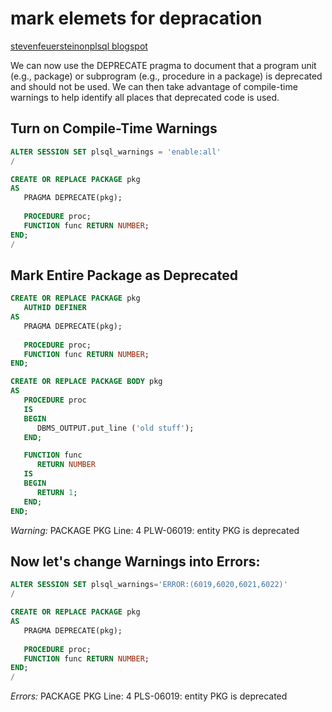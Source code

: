 # mark elemets for depracation
[stevenfeuersteinonplsql blogspot](http://stevenfeuersteinonplsql.blogspot.com/2016/10/122-helps-you-manage-persistent-code.html)

We can now use the DEPRECATE pragma to document that a program unit (e.g., package) or subprogram (e.g., procedure in a package) is deprecated and should not be used. 
We can then take advantage of compile-time warnings to help identify all places that deprecated code is used.

## Turn on Compile-Time Warnings

```sql
ALTER SESSION SET plsql_warnings = 'enable:all'
/

CREATE OR REPLACE PACKAGE pkg 
AS 
   PRAGMA DEPRECATE(pkg); 
 
   PROCEDURE proc; 
   FUNCTION func RETURN NUMBER; 
END;
/
```

## Mark Entire Package as Deprecated

```sql
CREATE OR REPLACE PACKAGE pkg 
   AUTHID DEFINER 
AS 
   PRAGMA DEPRECATE(pkg); 
 
   PROCEDURE proc; 
   FUNCTION func RETURN NUMBER; 
END;

CREATE OR REPLACE PACKAGE BODY pkg
AS
   PROCEDURE proc
   IS
   BEGIN
      DBMS_OUTPUT.put_line ('old stuff');
   END;

   FUNCTION func
      RETURN NUMBER
   IS
   BEGIN
      RETURN 1;
   END;
END;
```


*Warning:* PACKAGE PKG
Line: 4 PLW-06019: entity PKG is deprecated

## Now let's change Warnings into Errors:

```sql
ALTER SESSION SET plsql_warnings='ERROR:(6019,6020,6021,6022)'
/

CREATE OR REPLACE PACKAGE pkg 
AS 
   PRAGMA DEPRECATE(pkg); 
 
   PROCEDURE proc; 
   FUNCTION func RETURN NUMBER; 
END;
/
```

*Errors:* PACKAGE PKG
Line: 4 PLS-06019: entity PKG is deprecated




